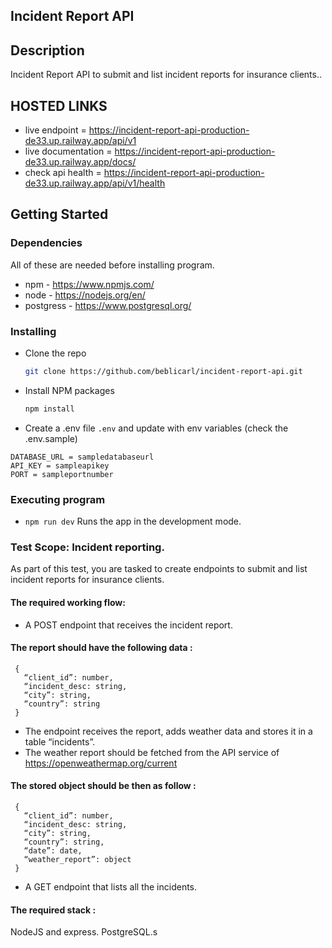 ## Incident Report API

## Description

Incident Report API to submit and list incident reports for insurance clients..


## HOSTED LINKS
- live endpoint = https://incident-report-api-production-de33.up.railway.app/api/v1
- live documentation = https://incident-report-api-production-de33.up.railway.app/docs/
- check api health = https://incident-report-api-production-de33.up.railway.app/api/v1/health

## Getting Started

### Dependencies

All of these are needed before installing program.

-   npm  - https://www.npmjs.com/
-   node - https://nodejs.org/en/
-   postgress - https://www.postgresql.org/

### Installing

-  Clone the repo
    ```sh
    git clone https://github.com/beblicarl/incident-report-api.git
    ```
-  Install NPM packages
    ```sh
    npm install
    ```
-  Create a .env file `.env` and update with env variables (check the .env.sample)

```
DATABASE_URL = sampledatabaseurl
API_KEY = sampleapikey
PORT = sampleportnumber
```

### Executing program

- `npm run dev`
   Runs the app in the development mode.



### Test Scope: Incident reporting.

As part of this test, you are tasked to create endpoints to submit and list incident reports for insurance clients.

#### The required working flow:
- A POST endpoint that receives the incident report.

#### The report should have the following data :
```
 { 
   “client_id”: number, 
   “incident_desc: string,
   “city”: string, 
   “country”: string 
 }
```
- The endpoint receives the report, adds weather data and stores it in a table “incidents”.
- The weather report should be fetched from the API service of https://openweathermap.org/current

#### The stored object should be then as follow :
```
 {
   “client_id”: number, 
   “incident_desc: string, 
   “city”: string, 
   “country”: string, 
   “date”: date, 
   “weather_report”: object
 }
```
- A GET endpoint that lists all the incidents.

#### The required stack :
NodeJS and express.
PostgreSQL.s